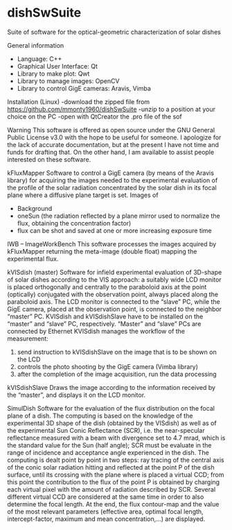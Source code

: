 ﻿# dishSwSuite
Suite of software for the optical-geometric characterization of solar dishes

General information
- Language: C++
- Graphical User Interface: Qt
- Library to make plot: Qwt
- Library to manage images: OpenCV
- Library to control GigE cameras: Aravis, Vimba

Installation (Linux)
-download the zipped file from https://github.com/mmonty1960/dishSwSuite
-unzip to a position at your choice on the PC
-open with QtCreator the .pro file of the sof


Warning
This software is offered as open source under the GNU General Public License v3.0
with the hope to be useful for someone. I apologize for the lack of accurate documentation, but at the present I have not time and funds for drafting that.
On the other hand, I am available to assist people interested on these software.

kFluxMapper
Software to control a GigE camera (by means of the Aravis library) for acquiring the images needed to the experimental evaluation of the profile of the solar radiation concentrated by the solar dish in its focal plane where a diffusive plane target is set.
Images of 
- Background
- oneSun (the radiation reflected by a plane mirror used to normalize the flux, obtaining the concentration factor)
- flux
can be shot and saved at one or more increasing exposure time

IWB – ImageWorkBench
This software processes the images acquired by kFluxMapper returning the meta-image (double float) mapping the experimental flux.

kVISdish (master)
Software for infield experimental evaluation of 3D-shape of solar dishes according to the VIS approach: a suitably wide LCD monitor is placed orthogonally and centrally to the paraboloid axis at the point (optically) conjugated with the observation point, always placed along the paraboloid axis. The LCD monitor is connected to the “slave” PC, while the GigE camera, placed at the observation point, is connected to the neighbor “master” PC. KVISdish and kVISdishSlave have to be installed on the “master” and “slave” PC, respectively. “Master” and “slave” PCs are connected by Ethernet
KVISdish manages the workflow of the measurement:
1) send instruction to kVISdishSlave on the image that is to be shown on the LCD
2) controls the photo shooting by the GigE camera (Vimba library)
3) after the completion of the image acquisition, run the data processing

kVISdishSlave
Draws the image according to the information received by the “master”, and displays it on the LCD monitor.

SimulDish
Software for the evaluation of the flux distribution on the focal plane of a dish. The computing is based on the knowledge of the experimental 3D shape of the dish (obtained by the VISdish) as well as of the experimental Sun Conic Reflectance (SCR), i.e. the near-specular reflectance measured with a beam with divergence set to 4.7 mrad, which is the standard value for the Sun (half angle); SCR must be evaluate in the range of incidence and acceptance angle experienced in the dish.
The computing is dealt point by point in two steps: ray tracing of the central axis of the conic solar radiation hitting and reflected at the point P of the dish surface, until its crossing with the plane where is placed a virtual CCD; from this point the contribution to the flux of the point P is obtained by charging each virtual pixel with the amount of radiation described by SCR. Several different virtual CCD are considered at the same time in order to also determine the focal length. At the end, the flux contour-map and the value of the most relevant parameters (effective area, optimal focal length, intercept-factor, maximum and mean concentration,…) are displayed.
